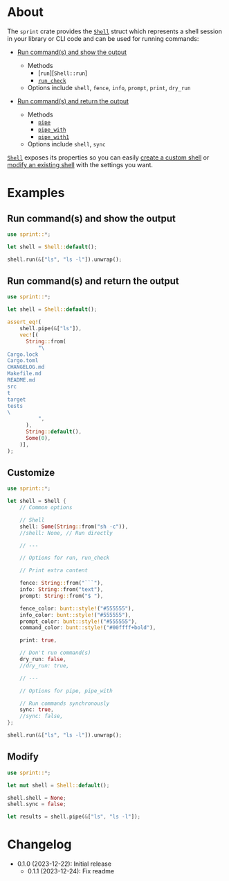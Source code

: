 # About

The `sprint` crate provides the [`Shell`] struct which represents a shell
session in your library or CLI code and can be used for running commands:

* [Run command(s) and show the output](#run-commands-and-show-the-output)
    * Methods
        * [`run`][`Shell::run`]
        * [`run_check`][`Shell::run_check`]
    * Options include `shell`, `fence`, `info`, `prompt`, `print`, `dry_run`

* [Run command(s) and return the output](#run-commands-and-return-the-output)
    * Methods
        * [`pipe`][`Shell::pipe`]
        * [`pipe_with`][`Shell::pipe_with`]
        * [`pipe_with1`][`Shell::pipe_with1`]
    * Options include `shell`, `sync`

[`Shell`] exposes its properties so you can easily
[create a custom shell](#customize) or [modify an existing shell](#modify) with
the settings you want.

[`Shell`]: https://docs.rs/sprint/latest/sprint/struct.Shell.html
[`Shell:run`]: https://docs.rs/sprint/latest/sprint/struct.Shell.html#method.run
[`Shell::run_check`]: https://docs.rs/sprint/latest/sprint/struct.Shell.html#method.run_check
[`Shell::pipe`]: https://docs.rs/sprint/latest/sprint/struct.Shell.html#method.pipe
[`Shell::pipe_with`]: https://docs.rs/sprint/latest/sprint/struct.Shell.html#method.pipe_with
[`Shell::pipe_with1`]: https://docs.rs/sprint/latest/sprint/struct.Shell.html#method.pipe_with1

# Examples

## Run command(s) and show the output

~~~rust
use sprint::*;

let shell = Shell::default();

shell.run(&["ls", "ls -l"]).unwrap();
~~~

## Run command(s) and return the output

~~~rust
use sprint::*;

let shell = Shell::default();

assert_eq!(
    shell.pipe(&["ls"]),
    vec![(
      String::from(
          "\
Cargo.lock
Cargo.toml
CHANGELOG.md
Makefile.md
README.md
src
t
target
tests
\
          ",
      ),
      String::default(),
      Some(0),
    )],
);
~~~

## Customize

~~~rust
use sprint::*;

let shell = Shell {
    // Common options

    // Shell
    shell: Some(String::from("sh -c")),
    //shell: None, // Run directly

    // ---

    // Options for run, run_check

    // Print extra content

    fence: String::from("```"),
    info: String::from("text"),
    prompt: String::from("$ "),

    fence_color: bunt::style!("#555555"),
    info_color: bunt::style!("#555555"),
    prompt_color: bunt::style!("#555555"),
    command_color: bunt::style!("#00ffff+bold"),

    print: true,

    // Don't run command(s)
    dry_run: false,
    //dry_run: true,

    // ---

    // Options for pipe, pipe_with

    // Run commands synchronously
    sync: true,
    //sync: false,
};

shell.run(&["ls", "ls -l"]).unwrap();
~~~

## Modify

~~~rust
use sprint::*;

let mut shell = Shell::default();

shell.shell = None;
shell.sync = false;

let results = shell.pipe(&["ls", "ls -l"]);
~~~

# Changelog

* 0.1.0 (2023-12-22): Initial release
    * 0.1.1 (2023-12-24): Fix readme

